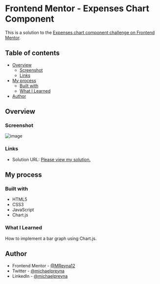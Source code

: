 # Frontend Mentor - Expenses Chart Component

This is a solution to the [Expenses chart component challenge on Frontend Mentor](https://www.frontendmentor.io/challenges/expenses-chart-component-e7yJBUdjwt).

## Table of contents

- [Overview](#overview)
  - [Screenshot](#screenshot)
  - [Links](#links)
- [My process](#my-process)
  - [Built with](#built-with)
  - [What I Learned](#what-i-learned)
- [Author](#author)

## Overview

### Screenshot

![image](https://user-images.githubusercontent.com/37000585/194426949-d342b37e-bd50-46d9-9f54-9288c3e144ac.png)

### Links

- Solution URL: [Please view my solution.](https://mr-expenses-component.netlify.app/)

## My process

### Built with

- HTML5
- CSS3
- JavaScript
- Chart.js

### What I Learned

How to implement a bar graph using Chart.js.

## Author

- Frontend Mentor - [@MReyna12](https://www.frontendmentor.io/profile/MReyna12)
- Twitter - [@michaelpreyna](https://twitter.com/michaelpreyna)
- LinkedIn - [@michaelpreyna](https://www.linkedin.com/in/michaelpreyna/)
